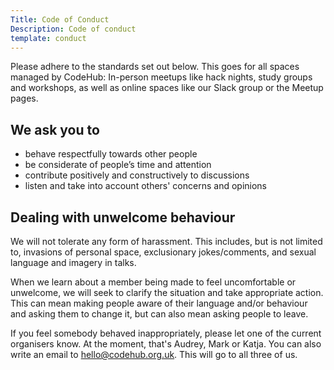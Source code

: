 ```yaml
---
Title: Code of Conduct
Description: Code of conduct
template: conduct
---
```


Please adhere to the standards set out below. This goes for all spaces managed by CodeHub: In-person meetups like hack nights, study groups and workshops, as well as online spaces like our Slack group or the Meetup pages.

## We ask you to

* behave respectfully towards other people
* be considerate of people’s time and attention
* contribute positively and constructively to discussions
* listen and take into account others' concerns and opinions

## Dealing with unwelcome behaviour

We will not tolerate any form of harassment. This includes, but is not limited to, invasions of personal space, exclusionary jokes/comments, and sexual language and imagery in talks.

When we learn about a member being made to feel uncomfortable or unwelcome, we will seek to clarify the situation and take appropriate action. This can mean making people aware of their language and/or behaviour and asking them to change it, but can also mean asking people to leave.

If you feel somebody behaved inappropriately, please let one of the current organisers know. At the moment, that's Audrey, Mark or Katja. You can also write an email to [hello@codehub.org.uk](mailto:hello@codehub.org.uk). This will go to all three of us.
